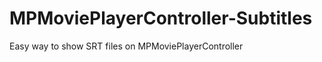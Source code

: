 MPMoviePlayerController-Subtitles
=================================

Easy way to show SRT files on MPMoviePlayerController
